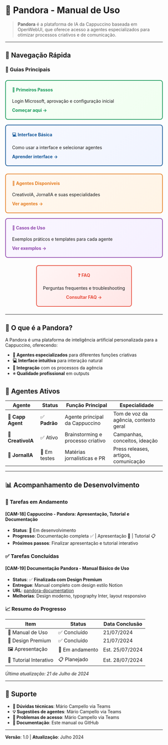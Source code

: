 # 🤖 Pandora - Manual de Uso

> **Pandora** é a plataforma de IA da Cappuccino baseada em OpenWebUI, que oferece acesso a agentes especializados para otimizar processos criativos e de comunicação.

---

## 🚀 Navegação Rápida

### 📖 **Guias Principais**

<div style="display: flex; flex-wrap: wrap; gap: 16px; margin: 24px 0;">

<div style="flex: 1; min-width: 280px; border: 2px solid #159957; border-radius: 8px; padding: 20px; background: linear-gradient(135deg, #f8fff8 0%, #f0fff0 100%);">
<h4 style="margin-top: 0; color: #159957;">🚀 Primeiros Passos</h4>
<p style="margin-bottom: 12px;">Login Microsoft, aprovação e configuração inicial</p>
<a href="./01-primeiros-passos.md" style="color: #159957; font-weight: bold; text-decoration: none;">Começar aqui →</a>
</div>

<div style="flex: 1; min-width: 280px; border: 2px solid #155799; border-radius: 8px; padding: 20px; background: linear-gradient(135deg, #f8f9ff 0%, #f0f4ff 100%);">
<h4 style="margin-top: 0; color: #155799;">💻 Interface Básica</h4>
<p style="margin-bottom: 12px;">Como usar a interface e selecionar agentes</p>
<a href="./02-interface-basica.md" style="color: #155799; font-weight: bold; text-decoration: none;">Aprender interface →</a>
</div>

</div>

<div style="display: flex; flex-wrap: wrap; gap: 16px; margin: 24px 0;">

<div style="flex: 1; min-width: 280px; border: 2px solid #e67e22; border-radius: 8px; padding: 20px; background: linear-gradient(135deg, #fff8f0 0%, #fff4e6 100%);">
<h4 style="margin-top: 0; color: #e67e22;">🤖 Agentes Disponíveis</h4>
<p style="margin-bottom: 12px;">CreativoIA, JornalIA e suas especialidades</p>
<a href="./03-agentes-disponiveis.md" style="color: #e67e22; font-weight: bold; text-decoration: none;">Ver agentes →</a>
</div>

<div style="flex: 1; min-width: 280px; border: 2px solid #8e44ad; border-radius: 8px; padding: 20px; background: linear-gradient(135deg, #faf7ff 0%, #f5f0ff 100%);">
<h4 style="margin-top: 0; color: #8e44ad;">🎯 Casos de Uso</h4>
<p style="margin-bottom: 12px;">Exemplos práticos e templates para cada agente</p>
<a href="./04-casos-de-uso.md" style="color: #8e44ad; font-weight: bold; text-decoration: none;">Ver exemplos →</a>
</div>

</div>

<div style="text-align: center; margin: 24px 0;">
<div style="display: inline-block; border: 2px solid #e74c3c; border-radius: 8px; padding: 20px; background: linear-gradient(135deg, #fff5f5 0%, #ffe6e6 100%);">
<h4 style="margin-top: 0; color: #e74c3c;">❓ FAQ</h4>
<p style="margin-bottom: 12px;">Perguntas frequentes e troubleshooting</p>
<a href="./05-faq.md" style="color: #e74c3c; font-weight: bold; text-decoration: none;">Consultar FAQ →</a>
</div>
</div>

---

## 🎯 O que é a Pandora?

A Pandora é uma plataforma de inteligência artificial personalizada para a Cappuccino, oferecendo:

- **🤖 Agentes especializados** para diferentes funções criativas
- **💻 Interface intuitiva** para interação natural  
- **🔄 Integração** com os processos da agência
- **⭐ Qualidade profissional** em outputs

## 🤖 Agentes Ativos

| Agente | Status | Função Principal | Especialidade |
|--------|--------|------------------|---------------|
| 🏢 **Capp Agent** | ✅ **Padrão** | Agente principal da Cappuccino | Tom de voz da agência, contexto geral |
| 🎨 **CreativoIA** | ✅ Ativo | Brainstorming e processo criativo | Campanhas, conceitos, ideação |
| 📰 **JornalIA** | 🔄 Em testes | Matérias jornalísticas e PR | Press releases, artigos, comunicação |

---

## 📊 Acompanhamento de Desenvolvimento

### 🚀 **Tarefas em Andamento**

#### [CAM-18] Cappuccino - Pandora: Apresentação, Tutorial e Documentação
- **Status**: 🔄 Em desenvolvimento  
- **Progresso**: Documentação completa ✅ | Apresentação 🔄 | Tutorial 📋
- **Próximos passos**: Finalizar apresentação e tutorial interativo

### ✅ **Tarefas Concluídas**

#### [CAM-19] Documentação Pandora - Manual Básico de Uso
- **Status**: ✅ **Finalizada com Design Premium**
- **Entregue**: Manual completo com design estilo Notion
- **URL**: [pandora-documentation](https://mcampello.github.io/pandora-documentation)
- **Melhorias**: Design moderno, typography Inter, layout responsivo

### 📈 **Resumo do Progresso**

| Item | Status | Data Conclusão |
|------|--------|----------------|
| 📖 Manual de Uso | ✅ Concluído | 21/07/2024 |
| 🎨 Design Premium | ✅ Concluído | 21/07/2024 |
| 🖼️ Apresentação | 🔄 Em andamento | Est. 25/07/2024 |
| 🎯 Tutorial Interativo | 📋 Planejado | Est. 28/07/2024 |

*Última atualização: 21 de Julho de 2024*

---

## 📱 Suporte

- **🔧 Dúvidas técnicas**: Mário Campello via Teams
- **💡 Sugestões de agentes**: Mário Campello via Teams  
- **🔐 Problemas de acesso**: Mário Campello via Teams
- **📖 Documentação**: Este manual ou GitHub

---

**Versão**: 1.0 | **Atualização**: Julho 2024 